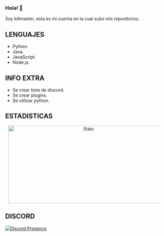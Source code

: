 ### Hola! :wave:

Soy killmaster, esta es mi cuenta en la cual subo mis repositorios.

## LENGUAJES

  - Python.
  - Java.
  - JavaScript.
  - Node.js.

## INFO EXTRA

  - Se crear bots de discord.
  - Se crear plugins.
  - Se utilizar python.

## ESTADISTICAS

  <div class="offset-md-4" align="center" style="margin:10px;">
    <img height="250" width="500" src="https://github-readme-stats.vercel.app/api?username=killmasterMC&show_icons=true&theme=algolia&count_private=true" alt="Stats"> 
  </div>
 


## DISCORD
  

[![Discord Presence](https://lanyard-profile-readme.vercel.app/api/707604740774690918?theme=dark&bg=809ecf&animated=true&hideDiscrim=false&borderRadius=30px&hideStatus=true&hideBadges=false&idleMessage=Probably%20doing%20something%20else)](https://discord.com/users/707604740774690918)
